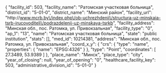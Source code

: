 {
    "facility_id": 503,
    "facility_name": "Ратомская участковая больница",
    "district_id": "5-01-0",
    "district_name": "Минский район",
    "facility_url": "http:\/\/www.mcrb.by\/index.php\/ob-uchrezhdenii\/structura-uz-minskaia-tsrb-irucovoditeli\/podrazdelenij-uz-minskaya-tsrkb",
    "facility_address": "Минская обл., пос. Ратомка, ул. Привокзальная",
    "facility_type": "0",
    "ap_1": "13",
    "name": "Ратомская участковая больница",
    "state": "public institution",
    "stats": [],
    "med_id": 10214381,
    "address": "Минская обл., пос. Ратомка, ул. Привокзальная",
    "coord_x_y": {
        "crs": {
            "type": "name",
            "properties": {
                "name": "EPSG:4326"
            }
        },
        "type": "Point",
        "coordinates": [
            27.3489,
            53.9389
        ]
    },
    "place_name": "Минск",
    "place_type": "city",
    "year_of_closing": null,
    "year_of_opening": "0",
    "healthcare_facility_key": 503,
    "administrative_division_id": "5-01-0"
}